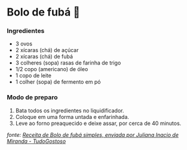 # Bolo de fubá :cake:

### Ingredientes

- 3 ovos
- 2 xícaras (chá) de açúcar
- 2 xícaras (chá) de fubá
- 3 colheres (sopa) rasas de farinha de trigo
- 1/2 copo (americano) de óleo
- 1 copo de leite
- 1 colher (sopa) de fermento em pó 

### Modo de preparo

1. Bata todos os ingredientes no liquidificador.
2. Coloque em uma forma untada e enfarinhada.
3. Leve ao forno preaquecido e deixe assar, por cerca de 40 minutos.

_fonte: [Receita de Bolo de fubá simples, enviada por Juliana Inacio de Miranda - TudoGostoso](https://www.tudogostoso.com.br/receita/21560-bolo-de-fuba-simples.html)_

